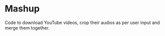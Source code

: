 # Mashup
Code to download YouTube videos, crop their audios as per user input and merge them together.
